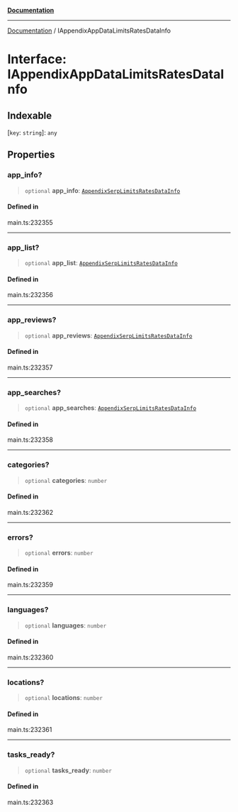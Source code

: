 [**Documentation**](../README.md)

***

[Documentation](../README.md) / IAppendixAppDataLimitsRatesDataInfo

# Interface: IAppendixAppDataLimitsRatesDataInfo

## Indexable

 \[`key`: `string`\]: `any`

## Properties

### app\_info?

> `optional` **app\_info**: [`AppendixSerpLimitsRatesDataInfo`](../classes/AppendixSerpLimitsRatesDataInfo.md)

#### Defined in

main.ts:232355

***

### app\_list?

> `optional` **app\_list**: [`AppendixSerpLimitsRatesDataInfo`](../classes/AppendixSerpLimitsRatesDataInfo.md)

#### Defined in

main.ts:232356

***

### app\_reviews?

> `optional` **app\_reviews**: [`AppendixSerpLimitsRatesDataInfo`](../classes/AppendixSerpLimitsRatesDataInfo.md)

#### Defined in

main.ts:232357

***

### app\_searches?

> `optional` **app\_searches**: [`AppendixSerpLimitsRatesDataInfo`](../classes/AppendixSerpLimitsRatesDataInfo.md)

#### Defined in

main.ts:232358

***

### categories?

> `optional` **categories**: `number`

#### Defined in

main.ts:232362

***

### errors?

> `optional` **errors**: `number`

#### Defined in

main.ts:232359

***

### languages?

> `optional` **languages**: `number`

#### Defined in

main.ts:232360

***

### locations?

> `optional` **locations**: `number`

#### Defined in

main.ts:232361

***

### tasks\_ready?

> `optional` **tasks\_ready**: `number`

#### Defined in

main.ts:232363
